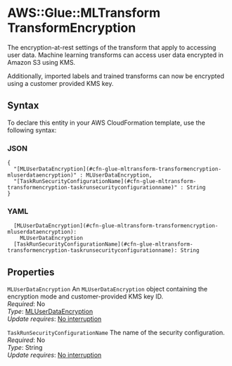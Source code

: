 # AWS::Glue::MLTransform TransformEncryption<a name="aws-properties-glue-mltransform-transformencryption"></a>

The encryption\-at\-rest settings of the transform that apply to accessing user data\. Machine learning transforms can access user data encrypted in Amazon S3 using KMS\.

Additionally, imported labels and trained transforms can now be encrypted using a customer provided KMS key\.

## Syntax<a name="aws-properties-glue-mltransform-transformencryption-syntax"></a>

To declare this entity in your AWS CloudFormation template, use the following syntax:

### JSON<a name="aws-properties-glue-mltransform-transformencryption-syntax.json"></a>

```
{
  "[MLUserDataEncryption](#cfn-glue-mltransform-transformencryption-mluserdataencryption)" : MLUserDataEncryption,
  "[TaskRunSecurityConfigurationName](#cfn-glue-mltransform-transformencryption-taskrunsecurityconfigurationname)" : String
}
```

### YAML<a name="aws-properties-glue-mltransform-transformencryption-syntax.yaml"></a>

```
  [MLUserDataEncryption](#cfn-glue-mltransform-transformencryption-mluserdataencryption): 
    MLUserDataEncryption
  [TaskRunSecurityConfigurationName](#cfn-glue-mltransform-transformencryption-taskrunsecurityconfigurationname): String
```

## Properties<a name="aws-properties-glue-mltransform-transformencryption-properties"></a>

`MLUserDataEncryption`  <a name="cfn-glue-mltransform-transformencryption-mluserdataencryption"></a>
An `MLUserDataEncryption` object containing the encryption mode and customer\-provided KMS key ID\.  
*Required*: No  
*Type*: [MLUserDataEncryption](aws-properties-glue-mltransform-transformencryption-mluserdataencryption.md)  
*Update requires*: [No interruption](https://docs.aws.amazon.com/AWSCloudFormation/latest/UserGuide/using-cfn-updating-stacks-update-behaviors.html#update-no-interrupt)

`TaskRunSecurityConfigurationName`  <a name="cfn-glue-mltransform-transformencryption-taskrunsecurityconfigurationname"></a>
The name of the security configuration\.  
*Required*: No  
*Type*: String  
*Update requires*: [No interruption](https://docs.aws.amazon.com/AWSCloudFormation/latest/UserGuide/using-cfn-updating-stacks-update-behaviors.html#update-no-interrupt)